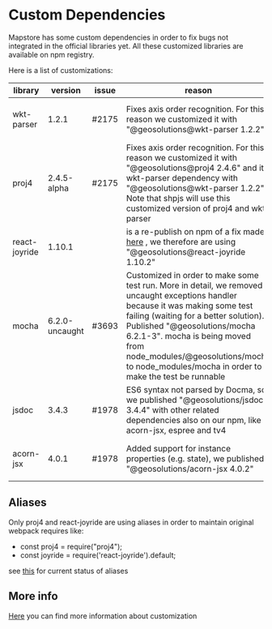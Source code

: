 # Custom Dependencies

Mapstore has some custom dependencies in order to fix bugs not integrated in the official libraries yet.
All these customized libraries are available on npm registry.

Here is a list of customizations:

| library | version | issue | reason | github |
|---|---|---|---|---|
| wkt-parser | 1.2.1 | #2175 | Fixes axis order recognition. For this reason we customized it with "@geosolutions@wkt-parser 1.2.2" | [https://github.com/geosolutions-it/wkt-parser/tree/release](https://github.com/geosolutions-it/wkt-parser/tree/release) |
| proj4 | 2.4.5-alpha | #2175 | Fixes axis order recognition. For this reason we customized it with "@geosolutions@proj4 2.4.6" and its wkt-parser dependency with "@geosolutions@wkt-parser 1.2.2". Note that shpjs will use this customized version of proj4 and wkt-parser | [https://github.com/geosolutions-it/proj4js/tree/release_2.4.6](https://github.com/geosolutions-it/proj4js/tree/release_2.4.6) |
| react-joyride | 1.10.1 |  | is a re-publish on npm of a fix made [here](https://github.com/ddeath/react-joyride/tree/fixed-positioning-and-overlay) , we therefore are using "@geosolutions@react-joyride 1.10.2" | [https://github.com/geosolutions-it/react-joyride/tree/release](https://github.com/geosolutions-it/react-joyride/tree/release) |
| mocha | 6.2.0-uncaught | #3693 | Customized in order to make some test run. More in detail, we removed uncaught exceptions handler because it was making some test failing (waiting for a better solution). Published "@geosolutions/mocha 6.2.1-3". mocha is being moved from node_modules/@geosolutions/mocha to node_modules/mocha in order to make the test be runnable | [https://github.com/geosolutions-it/mocha/tree/release_v6.2.1](https://github.com/geosolutions-it/mocha/tree/release_v6.2.1) |
| jsdoc | 3.4.3 | #1978 | ES6 syntax not parsed by Docma, so we published "@geosolutions/jsdoc 3.4.4" with other related dependencies also on our npm, like acorn-jsx, espree and tv4 | [https://github.com/geosolutions-it/jsdoc/tree/release](https://github.com/geosolutions-it/jsdoc/tree/release) |
| acorn-jsx | 4.0.1 | #1978 | Added support for instance properties (e.g. state), we published "@geosolutions/acorn-jsx 4.0.2" | [https://github.com/geosolutions-it/acorn-jsx/tree/release](https://github.com/geosolutions-it/acorn-jsx/tree/release) |

## Aliases

Only proj4 and react-joyride are using aliases in order to maintain original webpack requires like:

- const proj4 = require("proj4");
- const joyride = require('react-joyride').default;

see [this](https://github.com/geosolutions-it/MapStore2/blob/master/build/buildConfig.js#L82) for current status of aliases

## More info

[Here](https://github.com/geosolutions-it/MapStore2/issues/4569) you can find more information about customization
